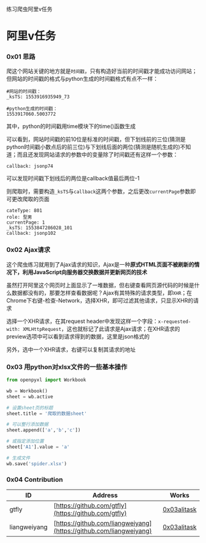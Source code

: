 练习爬虫阿里v任务

# 阿里v任务


### 0x01 思路

爬这个网站关键的地方就是`时间戳`，只有构造好当前的时间戳才能成功访问网站；但网站的时间戳的格式与python生成的时间戳格式有点不一样：

    #网站的时间戳：  
    _ksTS: 1553916935949_73
    
    #python生成的时间戳： 
    1553917060.5003772
    
其中，python的时间戳用time模块下的time()函数生成

可以看到，网站时间戳的前10位是标准的时间戳，但下划线前的三位(猜测是python时间戳小数点后的前三位)与下划线后面的两位(猜测是随机生成的)不知道；而且还发现网站请求的参数中的变量除了时间戳还有这样一个参数：

    callback: jsonp74
 
可以发现时间戳下划线后的两位是callback值最后两位-1 

则爬取时，需要构造`_ksTS`与`callback`这两个参数，之后更改`currentPage`参数即可更改爬取的页面

    cateType: 801
    role: 型男
    currentPage: 1
    _ksTS: 1553847286028_101   
    callback: jsonp102        
    
    
### 0x02 Ajax请求

这个爬虫练习就用到了Ajax请求的知识，Ajax是一种**原式HTML页面不被刷新的情况下，利用JavaScript向服务器交换数据并更新网页的技术**

虽然打开阿里这个网页时上面显示了一堆数据，但右键查看网页源代码的时候是什么数据都没有的，那要怎样查看数据呢？Ajax有其特殊的请求类型，即`XHR`；在Chrome下右键-检查-Network，选择XHR，即可过滤其他请求，只显示XHR的请求

选择一个XHR请求，在其request header中发现这样一个字段：`x-requested-with: XMLHttpRequest`，这也就标记了此请求是Ajax请求；在XHR请求的preview选项中可以看到请求得到的数据，这里是json格式的

另外，选中一个XHR请求，右键可以复制其请求的地址


### 0x03 用python对xlsx文件的一些基本操作

``` python
from openpyxl import Workbook

wb = Workbook()
sheet = wb.active

# 设置sheet页的标题
sheet.title = '爬取的数据sheet'

# 可以整行添加数据
sheet.append(['a','b','c'])

# 或指定添加位置
sheet['A1'].value = 'a'

# 生成文件
wb.save('spider.xlsx')
```


### 0x04 Contribution

ID|Address|Works
---|---|---
gtfly|[https://github.com/gtfly](https://github.com/gtfly)|[0x03alitask](0x03alitask/0x03alitask.py)
liangweiyang|[https://github.com/liangweiyang](https://github.com/liangweiyang)|[0x03alitask](0x03alitask/alitask.py)


